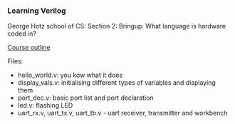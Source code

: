 ### Learning Verilog

George Hotz school of CS: Section 2: Bringup: What language is hardware coded in?

[Course outline](https://github.com/geohot/fromthetransistor)

Files:
- hello_world.v: you kow what it does
- display_vals.v: initialising different types of variables and displaying them
- port_dec.v: basic port list and port declaration
- led.v: flashing LED
- uart_rx.v, uart_tx.v, uart_tb.v - uart receiver, transmitter and workbench
